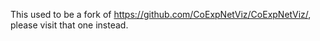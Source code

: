 This used to be a fork of https://github.com/CoExpNetViz/CoExpNetViz/, please visit that one instead.
